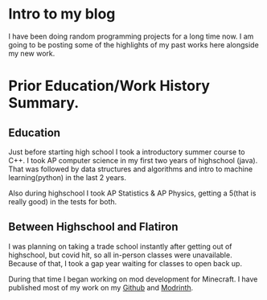 # Intro to my blog
I have been doing random programming projects for a long time now. I am going to be posting some of the highlights of my past works here alongside my new work.

# Prior Education/Work History Summary.
## Education
Just before starting high school I took a introductory summer course to C++.
I took AP computer science in my first two years of highschool (java). 
That was followed by data structures and algorithms and intro to machine learning(python) in the last 2 years.

Also during highschool I took AP Statistics & AP Physics, getting a 5(that is really good) in the tests for both. 

## Between Highschool and Flatiron
I was planning on taking a trade school instantly after getting out of highschool, but covid hit, so all in-person classes were unavailable.
Because of that, I took a gap year waiting for classes to open back up.

During that time I began working on mod development for Minecraft. I have published most of my work on my [Github](https://github.com/CodeF53) and [Modrinth](https://modrinth.com/user/F53).
